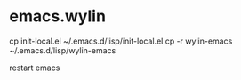 # emacs.wylin

cp init-local.el ~/.emacs.d/lisp/init-local.el
cp -r wylin-emacs ~/.emacs.d/lisp/wylin-emacs

restart emacs 
